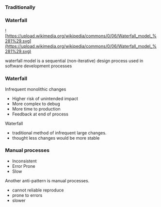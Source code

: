 ### Traditionally

<section>

### Waterfall <!-- .element style="margin:0" -->

![https://upload.wikimedia.org/wikipedia/commons/0/06/Waterfall_model_%281%29.svg](https://upload.wikimedia.org/wikipedia/commons/0/06/Waterfall_model_%281%29.svg) <!-- .element style="border:0;background-color:transparent;height:9em;margin-top:0;margin-bottom:-3em" -->

<aside class="notes">

waterfall model is a sequential (non-iterative) design process used in software development processes

</aside>
</section>
<!-- -->

<section>

### Waterfall

Infrequent monolithic changes

* Higher risk of unintended impact
* More complex to debug
* More time to production
* Feedback at end of process

<aside class="notes">

Waterfall
* traditional method of infrequent large changes.
* thought less changes would be more stable

</aside>
</section>
<!-- -->

<section>

### Manual processes

* Inconsistent
* Error Prone
* Slow

<aside class="notes">

Another anti-pattern is manual processes.

* cannot reliable reproduce
* prone to errors
* slower

</aside>
</section>
<!-- -->

<!-- http://ekiy5aot90-flywheel.netdna-ssl.com/wp-content/uploads/2013/07/segue-blog-waterfall-vs-agile-which-is-right-development-methodology-for-your-project.png -->
